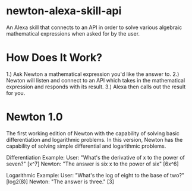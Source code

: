 # newton-alexa-skill-api
An Alexa skill that connects to an API in order to solve various algebraic mathematical expressions when asked for by the user.

# How Does It Work?
1.) Ask Newton a mathematical expression you'd like the answer to.
2.) Newton will listen and connect to an API which takes in the mathematical expression and responds with its result.
3.) Alexa then calls out the result for you.

# Newton 1.0
The first working edition of Newton with the capability of solving basic differentiation and logarithmic problems. 
In this version, Newton has the capability of solving simple differential and logarithmic problems.

Differentiation Example:
User: "What's the derivative of x to the power of seven?" [x^7]
Newton: "The answer is six x to the power of six" [6x^6]

Logarithmic Example:
User: "What's the log of eight to the base of two?" [log2(8)]
Newton: "The answer is three." [3]

